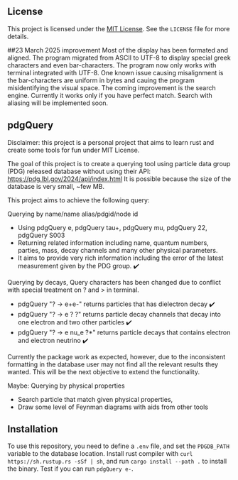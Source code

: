 ## License

This project is licensed under the [MIT License](LICENSE). See the `LICENSE` file for more details.

##23 March 2025 improvement
Most of the display has been formated and aligned. The program migrated from ASCII to UTF-8 to display special greek characters and even bar-characters. 
The program now only works with terminal integrated with UTF-8. One known issue causing misalignment is the bar-characters are uniform in bytes and cauing the program misidentifying the visual space.
The coming improvement is the search engine. Currently it works only if you have perfect match. Search with aliasing will be implemented soon.

## pdgQuery
Disclaimer: this project is a personal project that aims to learn rust and create some tools for fun under MIT License.

The goal of this project is to create a querying tool using particle data group (PDG) released database without using their API: https://pdg.lbl.gov/2024/api/index.html
It is possible because the size of the database is very small, ~few MB.

This project aims to achieve the following query:

Querying by name/name alias/pdgid/node id
- Using pdgQuery e, pdgQuery tau+, pdgQuery mu, pdgQuery 22, pdgQuery S003
- Returning related information including name, quantum numbers, parties, mass, decay channels and many other physical parameters.
- It aims to provide very rich information including the error of the latest measurement given by the PDG group. ✔️

Querying by decays, Query characters has been changed due to conflict with special treatment on ? and > in terminal.
- pdgQuery "? -> e+e-" returns particles that has dielectron decay ✔️
- pdgQuery "? -> e ? ?" returns particle decay channels that decay into one electron and two other particles ✔️
- pdgQuery "? -> e nu_e ?*" returns particle decays that contains electron and electron neutrino ✔️

Currently the package work as expected, however, due to the inconsistent formatting in the database user may not find all the relevant results they wanted.
This will be the next objective to extend the functionality.

Maybe: Querying by physical properties
- Search particle that match given physical properties, 
- Draw some level of Feynman diagrams with aids from other tools

## Installation
To use this repository, you need to define a `.env` file, and set the `PDGDB_PATH` variable to the database location.
Install rust compiler with `curl https://sh.rustup.rs -sSf | sh`, and run `cargo install --path .` to install the binary. Test if you can run `pdgQuery e-`.
